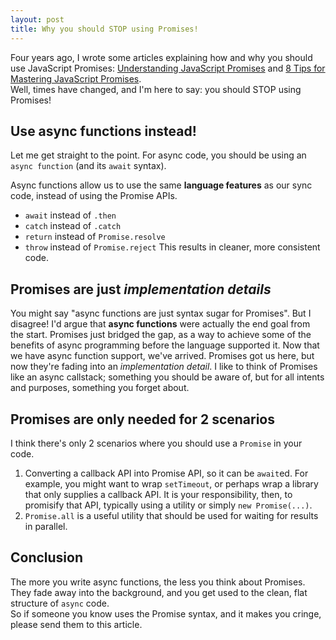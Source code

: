 ```yaml
---
layout: post
title: Why you should STOP using Promises!
---
```


Four years ago, I wrote some articles explaining how and why you should use JavaScript Promises: [Understanding JavaScript Promises](https://engineering.invisionapp.com/post/understanding-promises/) and [8 Tips for Mastering JavaScript Promises](https://engineering.invisionapp.com/post/mastering-promises/).  
Well, times have changed, and I'm here to say: you should STOP using Promises!

## Use async functions instead!

Let me get straight to the point. For async code, you should be using an `async function` (and its `await` syntax).  

Async functions allow us to use the same **language features** as our sync code, instead of using the Promise APIs. 
- `await` instead of `.then`
- `catch` instead of `.catch`
- `return` instead of `Promise.resolve`
- `throw` instead of `Promise.reject`
This results in cleaner, more consistent code.


## Promises are just _implementation details_

You might say "async functions are just syntax sugar for Promises".  But I disagree!  I'd argue that **async functions** were actually the end goal from the start.  Promises just bridged the gap, as a way to achieve some of the benefits of async programming before the language supported it.  Now that we have async function support, we've arrived.  Promises got us here, but now they're fading into an _implementation detail_.  I like to think of Promises like an async callstack; something you should be aware of, but for all intents and purposes, something you forget about.


## Promises are only needed for 2 scenarios

I think there's only 2 scenarios where you should use a `Promise` in your code.
1. Converting a callback API into Promise API, so it can be `await`ed.  For example, you might want to wrap `setTimeout`, or perhaps wrap a library that only supplies a callback API. It is your responsibility, then, to promisify that API, typically using a utility or simply `new Promise(...)`.
2. `Promise.all` is a useful utility that should be used for waiting for results in parallel.  

## Conclusion
The more you write async functions, the less you think about Promises.  They fade away into the background, and you get used to the clean, flat structure of `async` code.  
So if someone you know uses the Promise syntax, and it makes you cringe, please send them to this article.
